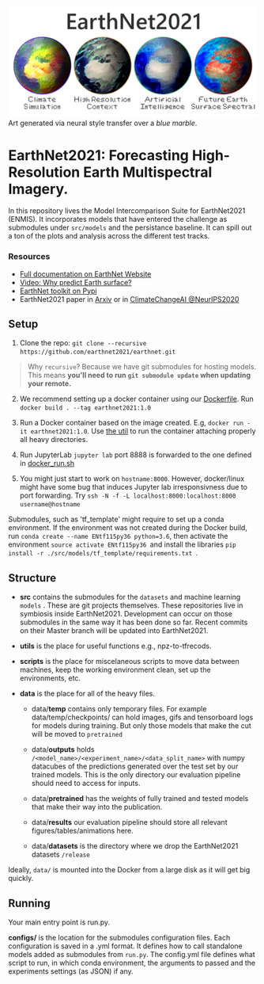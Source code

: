 ![EarthNet2021: Introductory Art](/imgs/EarthNet2021_Intro_art.png)
Art generated via neural style transfer over a *blue marble*.

# EarthNet2021: Forecasting High-Resolution Earth Multispectral Imagery.

In this repository lives the Model Intercomparison Suite for EarthNet2021 (ENMIS). 
It incorporates models that have entered the challenge as submodules under `src/models` and the persistance baseline. It can spill out a ton of the plots and analysis across the different test tracks.

### Resources

- [Full documentation on EarthNet Website](https://www.earthnet.tech/docs/quick-start-guide/)
- [Video: Why predict Earth surface?](https://www.earthnet.tech/docs/why/)
- [EarthNet toolkit on Pypi](https://pypi.org/project/earthnet)
- EarthNet2021 paper in [Arxiv](https://arxiv.org/abs/2012.06246) or in [ClimateChangeAI @NeurIPS2020](https://www.climatechange.ai/papers/neurips2020/48)

## Setup

1. Clone the repo: `git clone --recursive https://github.com/earthnet2021/earthnet.git`


> Why `recursive`? Because we have git submodules for hosting models. This means **you'll need to run `git submodule update` when updating your remote.**

2. We recommend setting up a docker container using our [Dockerfile](Dockerfile). Run `docker build . --tag earthnet2021:1.0`

3. Run a Docker container based on the image created. E.g, `docker run -it earthnet2021:1.0`. Use [the util](scripts/docker_run.sh) to run the container attaching properly all heavy directories.

4. Run JupyterLab `jupyter lab` port 8888 is forwarded to the one defined in [docker_run.sh](scripts/docker_run.sh)

5. You might just start to work on `hostname:8000`. However, docker/linux might have some bug that induces Jupyter lab irresponsivness due to port forwarding. Try `ssh -N -f -L localhost:8000:localhost:8000 username@hostname `

Submodules, such as 'tf_template' might require to set up a conda environment. If the environment was not created during the Docker build, run `conda create --name ENtf115py36 python=3.6`, then activate the environment `source activate ENtf115py36 `and install the libraries `pip install -r ./src/models/tf_template/requirements.txt `.

## Structure
- **src** contains the submodules for the `datasets` and machine learning `models` . These are git projects themselves. These repositories live in symbiosis inside EarthNet2021. Development can occur on those submodules in the same way it has been done so far. Recent commits on their Master branch will be updated into EarthNet2021.

- **utils** is the place for useful functions e.g., npz-to-tfrecods.

- **scripts** is the place for miscelaneous scripts to move data between machines, keep the working environment clean, set up the environments, etc.

- **data** is the place for all of the heavy files. 

  - data/**temp** contains only temporary files. For example data/temp/checkpoints/ can hold images, gifs and tensorboard logs for models during training. But only those models that make the cut will be moved to `pretrained`

  - data/**outputs** holds `/<model_name>/<experiment_name>/<data_split_name>` with  numpy datacubes of the predictions generated over the test set by our trained models. This is the only directory our evaluation pipeline should need to access for inputs.

  - data/**pretrained** has the weights of fully trained and tested models that make their way into the publication.

  - data/**results** our evaluation pipeline should store all relevant figures/tables/animations here.
  
  - data/**datasets** is the directory where we drop the EarthNet2021 datasets `/release`

Ideally, `data/` is mounted into the Docker from a large disk as it will get big quickly.

## Running

Your main entry point is run.py.

**configs/** is the location for the submodules configuration files. Each configuration is saved in a .yml format. It defines how to call standalone models added as submodules from `run.py`. The config.yml file defines what script to run, in which conda environment, the arguments to passed and the experiments settings (as JSON) if any.
